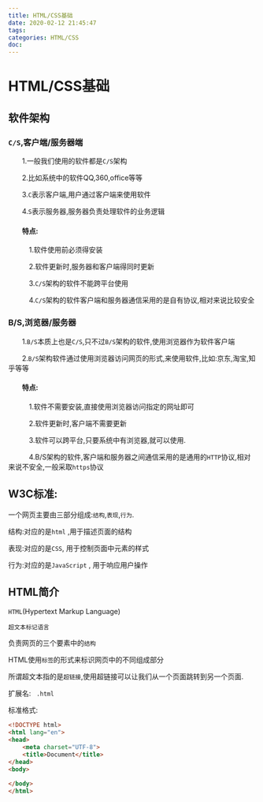 ```yaml
---
title: HTML/CSS基础
date: 2020-02-12 21:45:47
tags:
categories: HTML/CSS
doc:
---
```


# HTML/CSS基础

## 软件架构

### `C/S`,客户端/服务器端

&emsp;&emsp;1.一般我们使用的软件都是`C/S`架构

&emsp;&emsp;2.比如系统中的软件QQ,360,office等等

&emsp;&emsp;3.`C`表示客户端,用户通过客户端来使用软件

&emsp;&emsp;4.`S`表示服务器,服务器负责处理软件的业务逻辑

#### &emsp;&emsp;特点:

&emsp;&emsp;&emsp;1.软件使用前必须得安装

&emsp;&emsp;&emsp;2.软件更新时,服务器和客户端得同时更新

&emsp;&emsp;&emsp;3.`C/S`架构的软件不能跨平台使用

&emsp;&emsp;&emsp;4.`C/S`架构的软件客户端和服务器通信采用的是自有协议,相对来说比较安全

### B/S,浏览器/服务器

&emsp;&emsp;1.`B/S`本质上也是`C/S`,只不过`B/S`架构的软件,使用浏览器作为软件客户端

&emsp;&emsp;2.`B/S`架构软件通过使用浏览器访问网页的形式,来使用软件,比如:京东,淘宝,知乎等等

#### &emsp;&emsp;特点:

&emsp;&emsp;&emsp;1.软件不需要安装,直接使用浏览器访问指定的网址即可

&emsp;&emsp;&emsp;2.软件更新时,客户端不需要更新

&emsp;&emsp;&emsp;3.软件可以跨平台,只要系统中有浏览器,就可以使用.

&emsp;&emsp;&emsp;4.B/S架构的软件,客户端和服务器之间通信采用的是通用的`HTTP`协议,相对来说不安全,一般采取`https`协议



## W3C标准:

一个网页主要由三部分组成:`结构`,`表现`,`行为`.

结构:对应的是`html`  ,用于描述页面的结构

表现:对应的是`CSS`, 用于控制页面中元素的样式

行为:对应的是`JavaScript` , 用于响应用户操作



## HTML简介

`HTML`(Hypertext Markup Language)

`超文本标记语言`

负责网页的三个要素中的`结构`

HTML使用`标签`的形式来标识网页中的不同组成部分

所谓超文本指的是`超链接`,使用超链接可以让我们从一个页面跳转到另一个页面.

扩展名: ` .html`

标准格式:

```html
<!DOCTYPE html>
<html lang="en">
<head>
	<meta charset="UTF-8">
	<title>Document</title>
</head>
<body>
	
</body>
</html>
```

